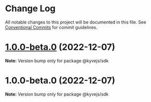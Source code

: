 # Change Log

All notable changes to this project will be documented in this file.
See [Conventional Commits](https://conventionalcommits.org) for commit guidelines.

# [1.0.0-beta.0](https://github.com/KYVENetwork/kyvejs/compare/@kyvejs/sdk@1.0.0-beta.0...@kyvejs/sdk@1.0.0-beta.0) (2022-12-07)

**Note:** Version bump only for package @kyvejs/sdk

# 1.0.0-beta.0 (2022-12-07)

**Note:** Version bump only for package @kyvejs/sdk
